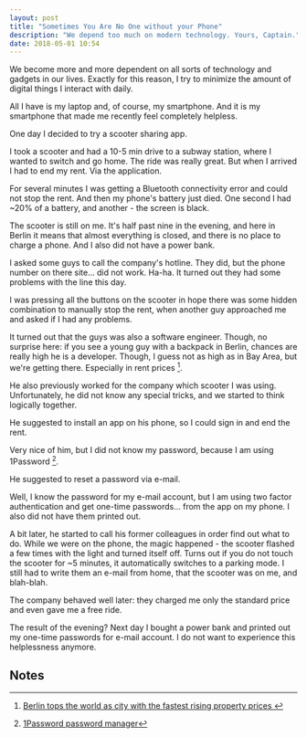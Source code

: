 ```yaml
---
layout: post
title: "Sometimes You Are No One without your Phone"
description: "We depend too much on modern technology. Yours, Captain."
date: 2018-05-01 10:54
---
```


We become more and more dependent on all sorts of technology and gadgets in our lives. Exactly for this reason, I try to minimize the amount of digital things I interact with daily. 

All I have is my laptop and, of course, my smartphone. And it is my smartphone that made me recently feel completely helpless.

One day I decided to try a scooter sharing app.

I took a scooter and had a 10-5 min drive to a subway station, where I wanted to switch and go home. The ride was really great. But when I arrived I had to end my rent. Via the application.

For several minutes I was getting a Bluetooth connectivity error and could not stop the rent. And then my phone's battery just died. One second I had ~20% of a battery, and another - the screen is black.

The scooter is still on me. It's half past nine in the evening, and here in Berlin it means that almost everything is closed, and there is no place to charge a phone. And I also did not have a power bank.

I asked some guys to call the company's hotline. They did, but the phone number on there site... did not work. Ha-ha. It turned out they had some problems with the line this day.

I was pressing all the buttons on the scooter in hope there was some hidden combination to manually stop the rent, when another guy approached me and asked if I had any problems.

It turned out that the guys was also a software engineer. Though, no surprise here: if you see a young guy 
with a backpack in Berlin, chances are really high he is a developer. Though, I guess not as high as in 
Bay Area, but we're getting there. Especially in rent prices [^1].

He also previously worked for the company which scooter I was using. Unfortunately, he did not know any special tricks, and we started to think logically together.

He suggested to install an app on his phone, so I could sign in and end the rent.

Very nice of him, but I did not know my password, because I am using 1Password [^2].

He suggested to reset a password via e-mail. 

Well, I know the password for my e-mail account, but I am using two factor authentication and get one-time passwords... from the app on my phone. I also did not have them printed out.

A bit later, he started to call his former colleagues in order find out what to do. While we were on the phone, the magic happened - the scooter flashed a few times with the light and turned itself off. Turns out if you do not touch the scooter for ~5 minutes, it automatically switches to a parking mode. I still had to write them an e-mail from home, that the scooter was on me, and blah-blah.

The company behaved well later: they charged me only the standard price and even gave me a free ride.

The result of the evening? Next day I bought a power bank and printed out my one-time passwords for e-mail account. I do not want to experience this helplessness anymore.

## Notes

[^1]: <a href="https://www.theguardian.com/world/2018/apr/10/berlin-world-fastest-rising-property-prices">Berlin tops the world as city with the fastest rising property prices </a>
[^2]: <a href="https://1password.com/">1Password password manager</a>
